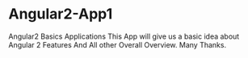 # Angular2-App1
Angular2 Basics Applications
This App will give us a basic idea about Angular 2 Features And All other Overall Overview. Many Thanks.
